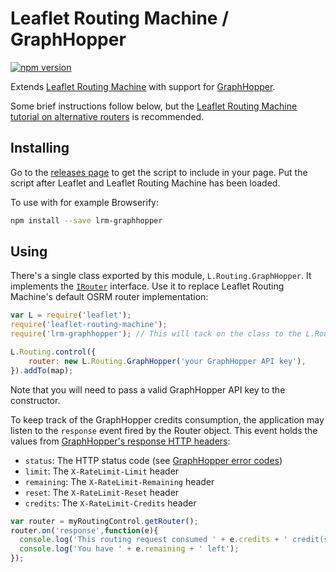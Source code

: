 Leaflet Routing Machine / GraphHopper
=====================================

[![npm version](https://img.shields.io/npm/v/lrm-graphhopper.svg)](https://www.npmjs.com/package/lrm-graphhopper)

Extends [Leaflet Routing Machine](https://github.com/perliedman/leaflet-routing-machine) with support for [GraphHopper](https://graphhopper.com/).

Some brief instructions follow below, but the [Leaflet Routing Machine tutorial on alternative routers](http://www.liedman.net/leaflet-routing-machine/tutorials/alternative-routers/) is recommended.

## Installing

Go to the [releases page](https://github.com/perliedman/lrm-graphhopper/releases) to get the script to include in your page. Put the script after Leaflet and Leaflet Routing Machine has been loaded.

To use with for example Browserify:

```sh
npm install --save lrm-graphhopper
```

## Using

There's a single class exported by this module, `L.Routing.GraphHopper`. It implements the [`IRouter`](http://www.liedman.net/leaflet-routing-machine/api/#irouter) interface. Use it to replace Leaflet Routing Machine's default OSRM router implementation:

```javascript
var L = require('leaflet');
require('leaflet-routing-machine');
require('lrm-graphhopper'); // This will tack on the class to the L.Routing namespace

L.Routing.control({
    router: new L.Routing.GraphHopper('your GraphHopper API key'),
}).addTo(map);
```

Note that you will need to pass a valid GraphHopper API key to the constructor.

To keep track of the GraphHopper credits consumption, the application may listen to the `response` event fired by the Router object. This event holds the values from [GraphHopper's response HTTP headers](https://graphhopper.com/api/1/docs/#http-headers):
* `status`: The HTTP status code (see [GraphHopper error codes](https://graphhopper.com/api/1/docs/#http-error-codes))
* `limit`: The `X-RateLimit-Limit` header
* `remaining`: The `X-RateLimit-Remaining` header
* `reset`: The `X-RateLimit-Reset` header
* `credits`: The `X-RateLimit-Credits` header

```javascript
var router = myRoutingControl.getRouter();
router.on('response',function(e){
  console.log('This routing request consumed ' + e.credits + ' credit(s)');
  console.log('You have ' + e.remaining + ' left');
});
```

